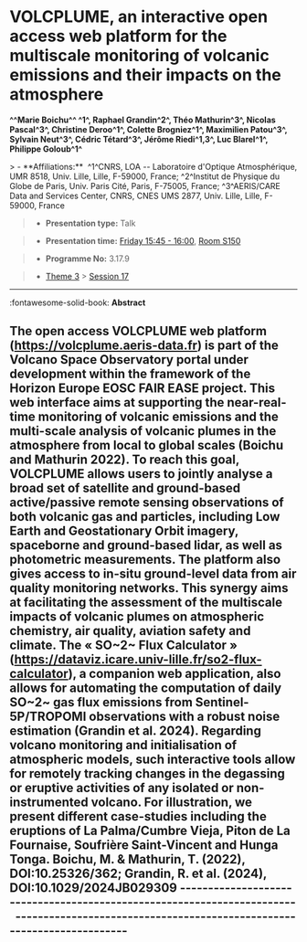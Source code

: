 # VOLCPLUME, an interactive open access web platform for the multiscale monitoring of volcanic emissions and their impacts on the atmosphere

**^^Marie Boichu^^ ^1^, Raphael Grandin^2^, Théo Mathurin^3^, Nicolas Pascal^3^, Christine Deroo^1^, Colette Brogniez^1^, Maximilien Patou^3^, Sylvain Neut^3^, Cédric Tétard^3^, Jérôme Riedi^1,3^, Luc Blarel^1^, Philippe Goloub^1^**

<!-- more -->> - **Affiliations:**  ^1^CNRS, LOA -- Laboratoire d'Optique Atmosphérique, UMR 8518, Univ. Lille, Lille, F-59000, France; ^2^Institut de Physique du Globe de Paris, Univ. Paris Cité, Paris, F-75005, France; ^3^AERIS/CARE Data and Services Center, CNRS, CNES UMS 2877, Univ. Lille, Lille, F-59000, France 

> - **Presentation type:** Talk

> - **Presentation time:** [Friday 15:45 - 16:00](../sessions_comparison.md#__tabbed_4_1), [Room S150](../maps_venue.md#__tabbed_1_2)

> - **Programme No:** 3.17.9

> - [Theme 3](../theme3.md) > [Session 17](../sessions/session-3-17.md)

--- 

:fontawesome-solid-book: **Abstract**

The open access VOLCPLUME web platform (https://volcplume.aeris-data.fr) is part of the Volcano Space Observatory portal under development within the framework of the Horizon Europe EOSC FAIR EASE project. This web interface aims at supporting the near-real-time monitoring of volcanic emissions and the multi-scale analysis of volcanic plumes in the atmosphere from local to global scales (Boichu and Mathurin 2022).
To reach this goal, VOLCPLUME allows users to jointly analyse a broad set of satellite and ground-based active/passive remote sensing observations of both volcanic gas and particles, including Low Earth and Geostationary Orbit imagery, spaceborne and ground-based lidar, as well as photometric measurements. The platform also gives access to in-situ ground-level data from air quality monitoring networks. This synergy aims at facilitating the assessment of the multiscale impacts of volcanic plumes on atmospheric chemistry, air quality, aviation safety and climate.
The « SO~2~ Flux Calculator » (https://dataviz.icare.univ-lille.fr/so2-flux-calculator), a companion web application, also allows for automating the computation of daily SO~2~ gas flux emissions from Sentinel-5P/TROPOMI observations with a robust noise estimation (Grandin et al. 2024). Regarding volcano monitoring and initialisation of atmospheric models, such interactive tools allow for remotely tracking changes in the degassing or eruptive activities of any isolated or non-instrumented volcano.
For illustration, we present different case-studies including the eruptions of La Palma/Cumbre Vieja, Piton de La Fournaise, Soufrière Saint-Vincent and Hunga Tonga.
Boichu, M. & Mathurin, T. (2022), DOI:10.25326/362; Grandin, R. et al. (2024), DOI:10.1029/2024JB029309
  -----------------------------------------------------------------------       -----------------------------------------------------------------------
  -----------------------------------------------------------------------

